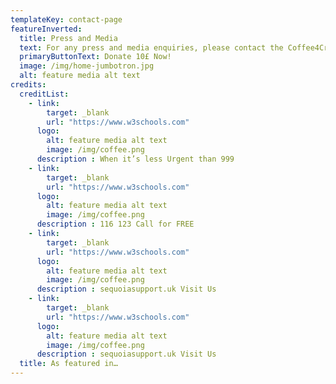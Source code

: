 ```yaml
---
templateKey: contact-page
featureInverted: 
  title: Press and Media
  text: For any press and media enquiries, please contact the Coffee4Craig press team on XXXX XXXX XXX or alternatively email email@emailaddress.com Follow the link below to download our press pack for logo, information and photos.
  primaryButtonText: Donate 10£ Now!
  image: /img/home-jumbotron.jpg
  alt: feature media alt text
credits:
  creditList:
    - link:
        target: _blank
        url: "https://www.w3schools.com"
      logo:
        alt: feature media alt text
        image: /img/coffee.png
      description : When it’s less Urgent than 999
    - link:
        target: _blank
        url: "https://www.w3schools.com"
      logo:
        alt: feature media alt text
        image: /img/coffee.png
      description : 116 123 Call for FREE
    - link:
        target: _blank
        url: "https://www.w3schools.com"
      logo:
        alt: feature media alt text
        image: /img/coffee.png
      description : sequoiasupport.uk Visit Us
    - link:
        target: _blank
        url: "https://www.w3schools.com"
      logo:
        alt: feature media alt text
        image: /img/coffee.png
      description : sequoiasupport.uk Visit Us
  title: As featured in…
---
```

